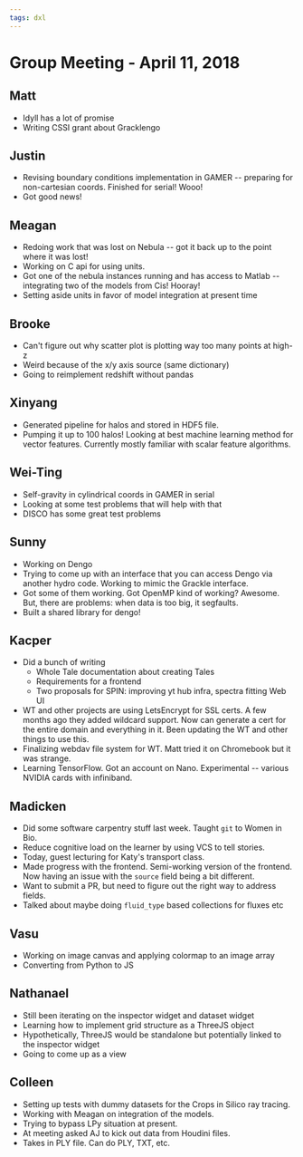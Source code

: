 ```yaml
---
tags: dxl
---
```


# Group Meeting - April 11, 2018

## Matt

 * Idyll has a lot of promise
 * Writing CSSI grant about Gracklengo

## Justin

 * Revising boundary conditions implementation in GAMER -- preparing for non-cartesian coords.  Finished for serial!  Wooo!
 * Got good news!

## Meagan

 * Redoing work that was lost on Nebula -- got it back up to the point where it was lost!
 * Working on C api for using units.
 * Got one of the nebula instances running and has access to Matlab -- integrating two of the models from Cis!  Hooray!
 * Setting aside units in favor of model integration at present time

## Brooke

 * Can't figure out why scatter plot is plotting way too many points at high-z
 * Weird because of the x/y axis source (same dictionary)
 * Going to reimplement redshift without pandas

## Xinyang

 * Generated pipeline for halos and stored in HDF5 file.
 * Pumping it up to 100 halos!  Looking at best machine learning method for vector features.  Currently mostly familiar with scalar feature algorithms.

## Wei-Ting

 * Self-gravity in cylindrical coords in GAMER in serial
 * Looking at some test problems that will help with that
 * DISCO has some great test problems

## Sunny

 * Working on Dengo
 * Trying to come up with an interface that you can access Dengo via another hydro code.  Working to mimic the Grackle interface.
 * Got some of them working.  Got OpenMP kind of working?  Awesome.  But, there are problems: when data is too big, it segfaults.
 * Built a shared library for dengo!

## Kacper

 * Did a bunch of writing
     * Whole Tale documentation about creating Tales
     * Requirements for a frontend
     * Two proposals for SPIN: improving yt hub infra, spectra fitting Web UI
 * WT and other projects are using LetsEncrypt for SSL certs.  A few months ago they added wildcard support.  Now can generate a cert for the entire domain and everything in it.  Been updating the WT and other things to use this.
 * Finalizing webdav file system for WT.  Matt tried it on Chromebook but it was strange.
 * Learning TensorFlow.  Got an account on Nano.  Experimental -- various NVIDIA cards with infiniband.

## Madicken

 * Did some software carpentry stuff last week.  Taught `git` to Women in Bio.
 * Reduce cognitive load on the learner by using VCS to tell stories.
 * Today, guest lecturing for Katy's transport class.
 * Made progress with the frontend.  Semi-working version of the frontend.  Now having an issue with the `source` field being a bit different.
 * Want to submit a PR, but need to figure out the right way to address fields.
 * Talked about maybe doing `fluid_type` based collections for fluxes etc

## Vasu

 * Working on image canvas and applying colormap to an image array
 * Converting from Python to JS

## Nathanael

 * Still been iterating on the inspector widget and dataset widget
 * Learning how to implement grid structure as a ThreeJS object
 * Hypothetically, ThreeJS would be standalone but potentially linked to the inspector widget
 * Going to come up as a view

## Colleen

 * Setting up tests with dummy datasets for the Crops in Silico ray tracing.
 * Working with Meagan on integration of the models.
 * Trying to bypass LPy situation at present.
 * At meeting asked AJ to kick out data from Houdini files.
 * Takes in PLY file.  Can do PLY, TXT, etc.
